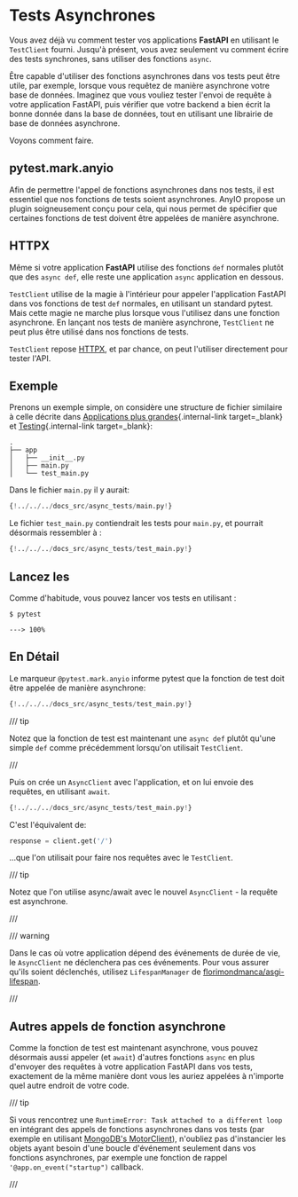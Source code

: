# Tests Asynchrones

Vous avez déjà vu comment tester vos applications **FastAPI** en utilisant le `TestClient` fourni. Jusqu'à présent, vous avez seulement vu comment écrire des tests synchrones, sans utiliser des fonctions `async`.

Être capable d'utiliser des fonctions asynchrones dans vos tests peut être utile, par exemple, lorsque vous requêtez de manière asynchrone votre base de données. Imaginez que vous vouliez tester l'envoi de requête à votre application FastAPI, puis vérifier que votre backend a bien écrit la bonne donnée dans la base de données, tout en utilisant une librairie de base de données asynchrone.

Voyons comment faire.

## pytest.mark.anyio

Afin de permettre l'appel de fonctions asynchrones dans nos tests, il est essentiel que nos fonctions de tests soient asynchrones. AnyIO propose un plugin soigneusement conçu pour cela, qui nous permet de spécifier que certaines fonctions de test doivent être appelées de manière asynchrone.

## HTTPX

Même si votre application **FastAPI** utilise des fonctions `def` normales plutôt que des `async def`, elle reste une application `async` application en dessous.

`TestClient` utilise de la magie à l'intérieur pour appeler l'application FastAPI dans vos fonctions de test `def` normales, en utilisant un standard pytest. Mais cette magie ne marche plus lorsque vous l'utilisez dans une fonction asynchrone. En lançant nos tests de manière asynchrone, `TestClient` ne peut plus être utilisé dans nos fonctions de tests.

`TestClient` repose <a href="https://www.python-httpx.org" class="external-link" target="_blank">HTTPX</a>, et par chance, on peut l'utiliser directement pour tester l'API.

## Exemple

Prenons un exemple simple, on considère une structure de fichier similaire à celle décrite dans [Applications plus grandes](../tutorial/bigger-applications.md){.internal-link target=_blank} et [Testing](../tutorial/testing.md){.internal-link target=_blank}:

```
.
├── app
│   ├── __init__.py
│   ├── main.py
│   └── test_main.py
```

Dans le fichier `main.py` il y aurait:

```Python
{!../../../docs_src/async_tests/main.py!}
```

Le fichier `test_main.py` contiendrait les tests pour `main.py`, et pourrait désormais ressembler à :

```Python
{!../../../docs_src/async_tests/test_main.py!}
```

## Lancez les

Comme d'habitude, vous pouvez lancer vos tests en utilisant :

<div class="termy">

```console
$ pytest

---> 100%
```

</div>

## En Détail

Le marqueur `@pytest.mark.anyio` informe pytest que la fonction de test doit être appelée de manière asynchrone:

```Python hl_lines="7"
{!../../../docs_src/async_tests/test_main.py!}
```

/// tip

Notez que la fonction de test est maintenant une `async def` plutôt qu'une simple `def` comme précédemment lorsqu'on utilisait `TestClient`.

///

Puis on crée un `AsyncClient` avec l'application, et on lui envoie des requêtes, en utilisant `await`.

```Python hl_lines="9-12"
{!../../../docs_src/async_tests/test_main.py!}
```

C'est l'équivalent de:

```Python
response = client.get('/')
```

...que l'on utilisait pour faire nos requêtes avec le `TestClient`.

/// tip

Notez que l'on utilise async/await avec le nouvel `AsyncClient` - la requête est asynchrone.

///

/// warning

Dans le cas où votre application dépend des événements de durée de vie, le `AsyncClient` ne déclenchera pas ces événements. Pour vous assurer qu'ils soient déclenchés, utilisez `LifespanManager` de <a href="https://github.com/florimondmanca/asgi-lifespan#usage" class="external-link" target="_blank">florimondmanca/asgi-lifespan</a>.

///

## Autres appels de fonction asynchrone

Comme la fonction de test est maintenant asynchrone, vous pouvez désormais aussi appeler (et `await`) d'autres fonctions `async` en plus d'envoyer des requêtes à votre application FastAPI dans vos tests, exactement de la même manière dont vous les auriez appelées à n'importe quel autre endroit de votre code.

/// tip

Si vous rencontrez une `RuntimeError: Task attached to a different loop` en intégrant des appels de fonctions asynchrones dans vos tests (par exemple en utilisant <a href="https://stackoverflow.com/questions/41584243/runtimeerror-task-attached-to-a-different-loop" class="external-link" target="_blank">MongoDB's MotorClient</a>), n'oubliez pas d'instancier les objets ayant besoin d'une boucle d'événement seulement dans vos fonctions asynchrones, par exemple une fonction de rappel `'@app.on_event("startup")` callback.

///
